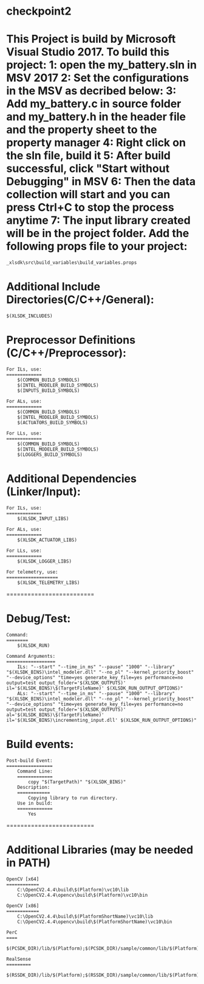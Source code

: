 # checkpoint2
This Project is build by Microsoft Visual Studio 2017.
To build this project:
1: open the my_battery.sln in MSV 2017
2: Set the configurations in the MSV as decribed below:
3: Add my_battery.c in source folder and my_battery.h in the header file and the property sheet to the property manager
4: Right click on the sln file,  build it
5: After build successful, click "Start without Debugging" in MSV
6: Then the data collection will start and you can press Ctrl+C to stop the process anytime
7: The input library created will be in the project folder.
Add the following props file to your project:
=============================================
	_xlsdk\src\build_variables\build_variables.props

Additional Include Directories(C/C++/General):
==============================================
	$(XLSDK_INCLUDES)

Preprocessor Definitions (C/C++/Preprocessor):
==============================================

	For ILs, use:
	=============
		$(COMMON_BUILD_SYMBOLS)
		$(INTEL_MODELER_BUILD_SYMBOLS)
		$(INPUTS_BUILD_SYMBOLS)

	For ALs, use:
	=============
		$(COMMON_BUILD_SYMBOLS)
		$(INTEL_MODELER_BUILD_SYMBOLS)
		$(ACTUATORS_BUILD_SYMBOLS)

	For LLs, use:
	=============
		$(COMMON_BUILD_SYMBOLS)
		$(INTEL_MODELER_BUILD_SYMBOLS)
		$(LOGGERS_BUILD_SYMBOLS)

Additional Dependencies (Linker/Input):
=======================================

	For ILs, use:
	=============
		$(XLSDK_INPUT_LIBS)

	For ALs, use:
	=============
		$(XLSDK_ACTUATOR_LIBS)

	For LLs, use:
	=============
		$(XLSDK_LOGGER_LIBS)

	For telemetry, use:
	===================
		$(XLSDK_TELEMETRY_LIBS)

=========================

Debug/Test:
===========
	Command:
	========
		$(XLSDK_RUN)

	Command Arguments:
	==================
		ILs: "--start" "--time_in_ms" "--pause" "1000" "--library" "$(XLSDK_BINS)\intel_modeler.dll" "--no_pl" "--kernel_priority_boost" "--device_options" "time=yes generate_key_file=yes performance=no output=test output_folder='$(XLSDK_OUTPUTS)' il='$(XLSDK_BINS)\$(TargetFileName)' $(XLSDK_RUN_OUTPUT_OPTIONS)"
		ALs: "--start" "--time_in_ms" "--pause" "1000" "--library" "$(XLSDK_BINS)\intel_modeler.dll" "--no_pl" "--kernel_priority_boost" "--device_options" "time=yes generate_key_file=yes performance=no output=test output_folder='$(XLSDK_OUTPUTS)' al='$(XLSDK_BINS)\$(TargetFileName)' il='$(XLSDK_BINS)\incrementing_input.dll' $(XLSDK_RUN_OUTPUT_OPTIONS)"

Build events:
=============
	Post-build Event:
	=================
		Command Line:
		=============
			copy "$(TargetPath)" "$(XLSDK_BINS)"
		Description:
		============
			Copying library to run directory.
		Use in build:
		=============
			Yes

=========================
	
Additional Libraries (may be needed in PATH)
============================================
	OpenCV [x64]
	============
		C:\OpenCV2.4.4\build\$(Platform)\vc10\lib
		C:\OpenCV2.4.4\opencv\build\$(Platform)\vc10\bin

	OpenCV [x86]
	============
		C:\OpenCV2.4.4\build\$(PlatformShortName)\vc10\lib
		C:\OpenCV2.4.4\opencv\build\$(PlatformShortName)\vc10\bin

	PerC
	====
		$(PCSDK_DIR)/lib/$(Platform);$(PCSDK_DIR)/sample/common/lib/$(Platform)/$(PlatformToolset)

	RealSense
	=========
		$(RSSDK_DIR)/lib/$(Platform);$(RSSDK_DIR)/sample/common/lib/$(Platform)/$(PlatformToolset)
